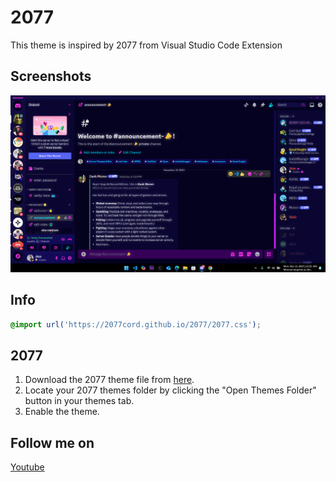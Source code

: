# 2077
This theme is inspired by 2077 from Visual Studio Code Extension

## Screenshots

![Theme in use](/images/2077snapshot.png)


## Info



```css
@import url('https://2077cord.github.io/2077/2077.css');

```

## 2077

1. Download the 2077 theme file from [here](https://2077cord.github.io/2077/2077.css).
2. Locate your 2077 themes folder by clicking the "Open Themes Folder" button in your themes tab.
3. Enable the theme.

## Follow me on
[Youtube](https://www.youtube.com/@allvexnation1)
